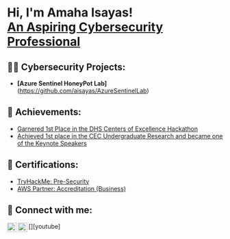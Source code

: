 <h1>Hi, I'm Amaha Isayas! <br/> <a href="https://www.linkedin.com/in/amaha-isayas/">An Aspiring Cybersecurity Professional</a></h1>

<h2> 👨‍💻 Cybersecurity Projects:</h2>

- <b>[Azure Sentinel HoneyPot Lab]</b> (https://github.com/aisayas/AzureSentinelLab)
<!-- - <b>[Undergraduate Senior Design: MITRE Cloud DevSecOps]</b> -->

<h2> 🏅 Achievements: </h2>

- <a href= "https://cina.gmu.edu/cina-sponsored-students-participate-in-dhs-coes-critical-infrastructure-hackathon/"> Garnered 1st Place in the DHS Centers of Excellence Hackathon </a>
- <a href= "https://github.com/aisayas/CEC-Undergraduate-Research-Celebration"> Achieved 1st place in the CEC Undergraduate Research and became one of the Keynote Speakers </a>
<h2> 📜 Certifications:</h2>  

- <a href= "https://tryhackme-certificates.s3-eu-west-1.amazonaws.com/THM-Y9KKNMUJWN.pdf">TryHackMe: Pre-Security</a> <br/>
- <a href= "https://www.credly.com/badges/ff8ba18d-7369-4147-b469-164becc45b76?source=linked_in_profile">AWS Partner: Accreditation (Business)</a> 
<h2> 🤳 Connect with me:</h2>

[<img align="left" alt="AmahaIsayas | LinkedIn" width="22px" src="https://cdn.jsdelivr.net/npm/simple-icons@v3/icons/linkedin.svg" />][linkedin] 
[<img align="left" alt="AmahaIsayas | YouTube" width="22px" src="https://cdn.jsdelivr.net/npm/simple-icons@v3/icons/youtube.svg" />][youtube]

[linkedin]: https://linkedin.com/in/amaha-isayas/
<!-- [youtube]: https://www.youtube.com/@amahaisayas/ -->


<!--
**aisayas/aisayas** is a ✨ _special_ ✨ repository because its `README.md` (this file) appears on your GitHub profile.

Here are some ideas to get you started:

- 🔭 I’m currently working on ...
- 🌱 I’m currently learning ...
- 👯 I’m looking to collaborate on ...
- 🤔 I’m looking for help with ...
- 💬 Ask me about ...
- 📫 How to reach me: ...
- 😄 Pronouns: ...
- ⚡ Fun fact: ...
-->
